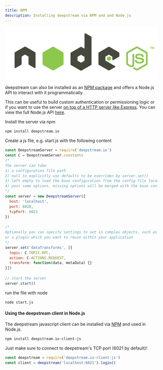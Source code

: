 ```yaml
---
title: NPM
description: Installing deepstream via NPM and and Node.js
---
```


![Node.js](nodejs.png)

deepstream can also be installed as an [NPM package](https://www.npmjs.com/package/deepstream.io) and offers a Node.js API to interact with it programmatically.

This can be useful to build custom authentication or permissioning logic or if you want to use the server [on top of a HTTP server like Express](/tutorials/integrations/other-http/). You can view the full Node.js API [here](/docs/server/node-api/).

Install the server via npm

``` bash
npm install deepstream.io
```

Create a js file, e.g. start.js with the following content

```javascript
const DeepstreamServer = require('deepstream.io')
const C = DeepstreamServer.constants
/*
The server can take
1) a configuration file path
2) null to explicitly use defaults to be overriden by server.set()
3) left empty to load the base configuration from the config file located within the conf directory.
4) pass some options, missing options will be merged with the base configuration
*/
const server = new DeepstreamServer({
  host: 'localhost',
  port: 6020,
  tcpPort: 6021
})

/*
Optionally you can specify settings to set in complex objects, such as dataTransforms, a HTTPServer
or a plugin which you want to reuse within your application
*/
server.set('dataTransforms', [{
  topic: C.TOPIC.RPC,
  action: C.ACTIONS.REQUEST,
  transform: function(data, metaData) {}
}])

// start the server
server.start()
```

run the file with node
```bash
node start.js
```

#### Using the deepstream client in Node.js
The deepstream javascript client can be installed via [NPM](https://www.npmjs.com/package/deepstream.io-client-js) and used in Node.js.

```bash
npm install deepstream.io-client-js
```

Just make sure to connect to deepstream's TCP port (6021 by default)!

```javascript
const deepstream = require('deepstream.io-client-js')
const client = deepstream('localhost:6021').login()
```
